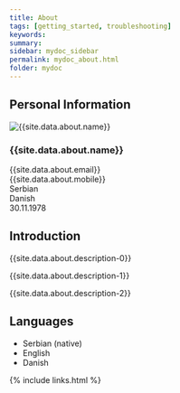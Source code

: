 ```yaml
---
title: About
tags: [getting_started, troubleshooting]
keywords:
summary: 
sidebar: mydoc_sidebar
permalink: mydoc_about.html
folder: mydoc
---
```


## Personal Information

<div class="row">
  <div class="col-xs-6 col-sm-6 col-md-6">
    <img  src="{{site.data.about.image}}" alt="{{site.data.about.name}}">
  </div>
  <div class="col-xs-6 col-sm-6 col-md-6">
     <h3> {{site.data.about.name}} </h3>
     <span> <i class="fa fa-envelope-o"></i> </span> {{site.data.about.email}} <br>
     <span> <i class="fa fa-phone"></i> </span> {{site.data.about.mobile}} <br>
     <span> <i class="fa fa-flag"></i> </span> Serbian <br>
     <span> <i class="fa fa-globe"></i> </span> Danish <br>
     <span> <i class="fa fa-birthday-cake"></i> </span> 30.11.1978 <br>
  </div>
</div>

## Introduction 

{{site.data.about.description-0}}

{{site.data.about.description-1}}

{{site.data.about.description-2}}

## Languages
- Serbian (native)
- English
- Danish

{% include links.html %}
